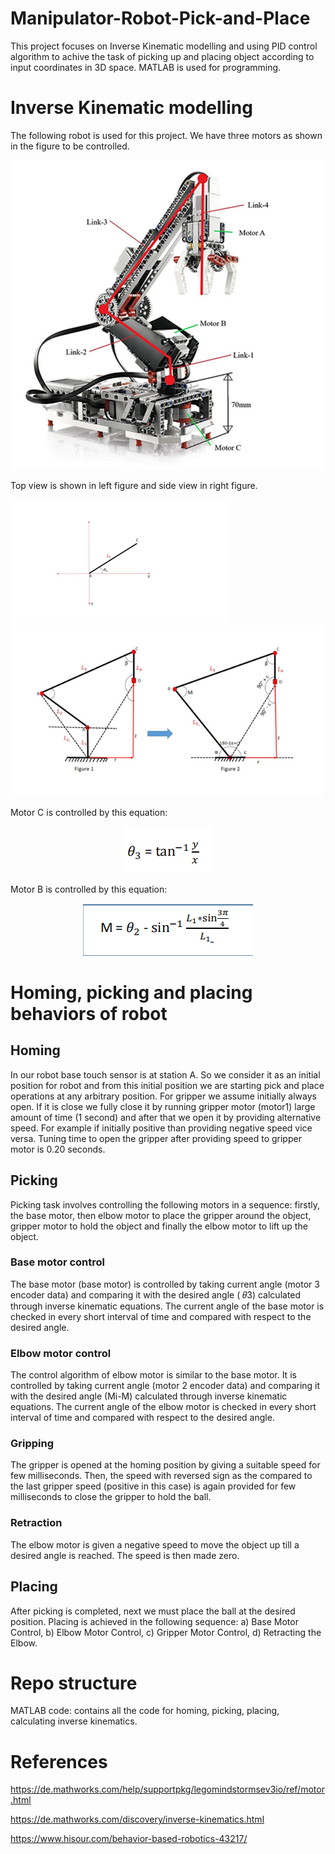 # Manipulator-Robot-Pick-and-Place

This project focuses on Inverse Kinematic modelling and using PID control algorithm to achive the task of picking up and placing object according to input coordinates in 3D space. MATLAB is used for programming.

# Inverse Kinematic modelling
The following robot is used for this project. We have three motors as shown in the figure to be controlled. 
<p align="center">
  <img width="" height="" src="images/robot_manipulator_fig.png">
</p>

Top view is shown in left figure and side view in right figure.

<p align="left">
  <img width="350" height="" src="images/top_view.png">
  <img width="500" height="" src="images/side_view.png">
</p>

Motor C is controlled by this equation: 
<p align="center">
  <img width="" height="" src="images/theta3.png">
</p>

Motor B is controlled by this equation: 
<p align="center">
  <img width="" height="" src="images/M.png">
</p>

# Homing, picking and placing behaviors of robot

## Homing
In our robot base touch sensor is at station A. So we consider it as an initial position for robot and from this initial 
position we are starting pick and place operations at any arbitrary position. For gripper we assume initially always open. If it is close we fully close it by running gripper motor (motor1) large amount of time (1 second) and after that we open it by providing alternative speed. For example if initially positive than providing negative speed vice versa. Tuning time to open the gripper after providing speed to gripper motor is 0.20 seconds.

## Picking

Picking task involves controlling the following motors in a sequence: firstly, the base motor, then elbow 
motor to place the gripper around the object, gripper motor to hold the object and finally the elbow 
motor to lift up the object.

### Base motor control

The base motor (base motor) is controlled by taking current angle (motor 3 encoder data) and 
comparing it with the desired angle ( 𝜃3) calculated through inverse kinematic equations. The current 
angle of the base motor is checked in every short interval of time and 
compared with respect to the desired angle. 

### Elbow motor control

The control algorithm of elbow motor is similar to the base motor. It is controlled by taking current 
angle (motor 2 encoder data) and comparing it with the desired angle (Mi-M) calculated through inverse 
kinematic equations. The current angle of the elbow motor is checked in every short interval of time and compared with respect to the desired angle.

### Gripping 

The gripper is opened at the homing position by giving a suitable speed for few milliseconds. Then, the 
speed with reversed sign as the compared to the last gripper speed (positive in this case) is again 
provided for few milliseconds to close the gripper to hold the ball.

### Retraction

The elbow motor is given a negative speed to move the object up till a desired angle is reached. The 
speed is then made zero.

## Placing

After picking is completed, next we must place the ball at the desired position. Placing is achieved in the 
following sequence: a) Base Motor Control, b) Elbow Motor Control, c) Gripper Motor Control, d)
Retracting the Elbow.

# Repo structure

MATLAB code: contains all the code for homing, picking, placing, calculating inverse kinematics.

# References

https://de.mathworks.com/help/supportpkg/legomindstormsev3io/ref/motor.html

https://de.mathworks.com/discovery/inverse-kinematics.html

https://www.hisour.com/behavior-based-robotics-43217/



